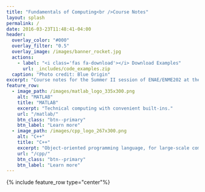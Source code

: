 ```yaml
---
title: "Fundamentals of Computing<br />Course Notes"
layout: splash
permalink: /
date: 2016-03-23T11:48:41-04:00
header:
  overlay_color: "#000"
  overlay_filter: "0.5"
  overlay_image: /images/banner_rocket.jpg
  actions:
    - label: "<i class='fas fa-download'></i> Download Examples"
      url: _includes/code_examples.zip
  caption: "Photo credit: Blue Origin"
excerpt: "Course notes for the Summer II session of ENAE/ENME202 at the University of Maryland."
feature_row:
  - image_path: /images/matlab_logo_335x300.png
    alt: "MATLAB"
    title: "MATLAB"
    excerpt: "Technical computing with convenient built-ins."
    url: "/matlab/"
    btn_class: "btn--primary"
    btn_label: "Learn more"
  - image_path: /images/cpp_logo_267x300.png
    alt: "C++"
    title: "C++"
    excerpt: "Object-oriented programming language, for large-scale computing and embedded software."
    url: "/cpp/"
    btn_class: "btn--primary"
    btn_label: "Learn more"   
---
```


{% include feature_row type="center"%}
